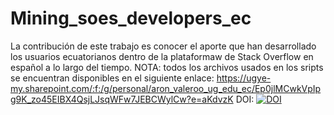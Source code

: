 # Mining_soes_developers_ec
La contribución de este trabajo es conocer el aporte que han desarrollado los usuarios ecuatorianos dentro de la plataformaw de Stack Overflow en español a lo largo del tiempo.
NOTA:
todos los archivos usados en los sripts se encuentran disponibles en el siguiente enlace: https://ugye-my.sharepoint.com/:f:/g/personal/aron_valeroo_ug_edu_ec/Ep0jlMCwkVpIpg9K_zo45EIBX4QsjLJsqWFw7JEBCWylCw?e=aKdvzK
DOI: [![DOI](https://zenodo.org/badge/302257493.svg)](https://zenodo.org/badge/latestdoi/302257493)
